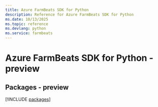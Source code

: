 ```yaml
---
title: Azure FarmBeats SDK for Python
description: Reference for Azure FarmBeats SDK for Python
ms.date: 10/13/2025
ms.topic: reference
ms.devlang: python
ms.service: farmbeats
---
```

# Azure FarmBeats SDK for Python - preview
## Packages - preview
[!INCLUDE [packages](farmbeats-index.md)]